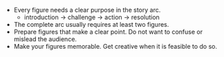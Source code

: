 -   Every figure needs a clear purpose in the story arc.
    -   introduction -> challenge -> action -> resolution
-   The complete arc usually requires at least two figures.
-   Prepare figures that make a clear point. Do not want to confuse or mislead
    the audience.
-   Make your figures memorable. Get creative when it is feasible to do so.
